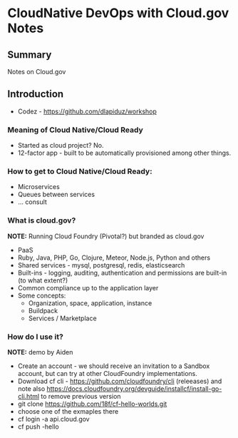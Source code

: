 # CloudNative DevOps with Cloud.gov Notes

## Summary

Notes on Cloud.gov

## Introduction

* Codez - https://github.com/dlapiduz/workshop

### Meaning of Cloud Native/Cloud Ready

* Started as cloud project?   No.
* 12-factor app - built to be automatically provisioned among other things.

### How to get to Cloud Native/Cloud Ready:

* Microservices
* Queues between services
* ... consult 

### What is cloud.gov?

__NOTE:__ Running Cloud Foundry (Pivotal?) but branded as cloud.gov

* PaaS
* Ruby, Java, PHP, Go, Clojure, Meteor, Node.js, Python and others
* Shared services - mysql, postgresql, redis, elasticsearch
* Built-ins - logging, auditing, authentication and permissions are built-in (to what extent?)
* Common compliance up to the application layer
* Some concepts:
  - Organization, space, application, instance
  - Buildpack
  - Services / Marketplace

### How do I use it?

__NOTE:__ demo by Aiden

* Create an account - we should receive an invitation to a Sandbox account, but can try at other CloudFoundry implementations.
* Download cf cli - https://github.com/cloudfoundry/cli (releeases) and note also https://docs.cloudfoundry.org/devguide/installcf/install-go-cli.html to remove previous version
* git clone https://github.com/18f/cf-hello-worlds.git
* choose one of the exmaples there
* cf login -a api.cloud.gov
* cf push <name>-hello
